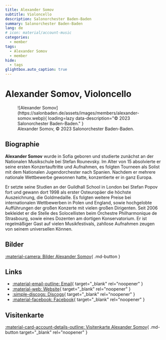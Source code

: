 ```yaml
---
title: Alexander Somov
subtitle: Violoncello
description: Salonorchester Baden-Baden
summary: Salonorchester Baden-Baden
lang: de
# icon: material/account-music
categories:
  - member
tags:
  - Alexander Somov
  - member
hide:
  - tags
glightbox.auto_caption: true
---
```


# Alexander Somov, Violoncello

<!-- more -->

<figure markdown>
  ![Alexander Somov](https://salonbaden.de/assets/images/members/alexander-somov.webp){ loading=lazy data-description="&copy; 2023 Salonorchester Baden-Baden." }
  <figcaption markdown>Alexander Somov, &copy; 2023 Salonorchester Baden-Baden.</figcaption>
</figure>

## Biographie

**Alexander Somov** wurde in Sofia geboren und studierte zunächst an der Nationalen Musikschule bei Stefan Rounevsky.
Im Alter von 15 absolvierte er seine ersten Konzertauftritte und Aufnahmen, es folgten Tourneen als Solist mit dem Nationalen Jugendorchester nach Spanien.
Nachdem er mehrere nationale Wettbewerbe gewonnen hatte, konzentierte er in ganz Europa.

Er setzte seine Studien an der Guildhall School in London bei Stefan Popov fort und gewann dort 1998 als erster Osteuropäer die höchste Auszeichnung, die Goldmedaille.
Es folgten weitere Preise bei internationalen Wettbewerben in Polen und England, sowie hochgelobte Aufführungen der großen Konzerte mit vielen großen Dirigenten.
Seit 2006 bekleidet er die Stelle des Solocellisten beim Orchestre Philharmonique de Strasbourg, sowie eines Dozenten am dortigen Konservatorium.
Er ist regelmäßiger Gast auf vielen Musikfestivals, zahllose Aufnahmen zeugen von seinem universellen Können.

## Bilder

[:material-camera: Bilder Alexander Somov](./../media/images.md?h=alexander+somov){ .md-button }

## Links

* [:material-email-outline: Email](mailto:info@salonbaden.de?subject=Salonorchester%20Baden-Baden){ target="_blank" rel="noopener" }
* [:material-web: Website](https://www.alexandersomovcello.com/index2.php){ target="_blank" rel="noopener" }
* [:simple-discogs: Discogs](https://www.discogs.com/artist/5385647-Alexander-Somov){ target="_blank" rel="noopener" }
* [:material-facebook: Facebook](https://www.facebook.com/alexander.somov.56){ target="_blank" rel="noopener" }

## Visitenkarte

[:material-card-account-details-outline: Visitenkarte Alexander Somov](https://salonbaden.de/assets/vcards/Alexander_Somov.vcf){ .md-button target="_blank" rel="noopener" }
